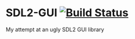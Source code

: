 # SDL2-GUI [![Build Status](https://travis-ci.org/Shadow1Raven/SDL2-GUI.svg?branch=master)](https://travis-ci.org/Shadow1Raven/SDL2-GUI)
My attempt at an ugly SDL2 GUI library
